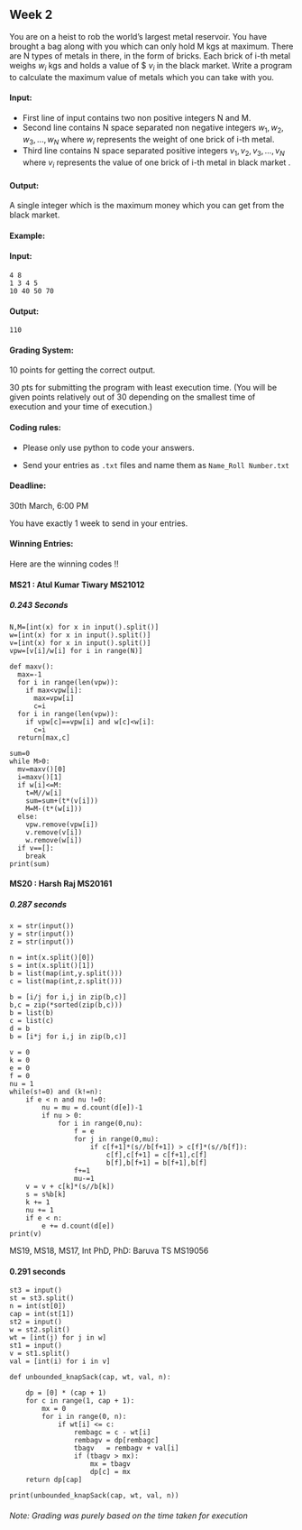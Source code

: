 <script src="https://cdn.mathjax.org/mathjax/latest/MathJax.js?config=TeX-AMS-MML_HTMLorMML" type="text/javascript"></script>

## Week 2

You are on a heist to rob the world’s largest metal reservoir. You have brought a bag along with you which can only hold M kgs at maximum. There are N types of metals in there, in the form of bricks. Each brick of i-th metal weighs $w_{i}$ kgs and holds a value of $ $v_{i}$  in the black market. Write a program to calculate the maximum value of metals which you can take with you. 

#### Input:

- First line of input contains two non positive integers N and M.
- Second line contains N space separated non negative integers $w_{1}, w_{2}, w_{3},..., w_{N}$ where $w_{i}$ represents the weight of one brick of i-th metal.
- Third line contains N space separated positive integers $v_{1}, v_{2}, v_{3}, …, v_{N}$ where $v_{i}$ represents the value of one brick of i-th metal in black market .


#### Output:

A single integer which is the maximum money which you can get from the black market.

#### Example:

#### Input: 

```
4 8                 
1 3 4 5
10 40 50 70

```          

#### Output:

```
110
```

#### Grading System:

10 points for getting the correct output.

30 pts for submitting the program with least execution time. (You will be given points relatively out of 30 depending on the smallest time of execution and your time of execution.)

#### Coding rules:

- Please only use python to code your answers.

- Send your entries as `.txt` files and name them as `Name_Roll Number.txt`

 

#### Deadline:

30th March, 6:00 PM

You have exactly 1 week to send in your entries.

 
#### Winning Entries:

Here are the winning codes !!

#### MS21 : Atul Kumar Tiwary MS21012

##### 0.243 Seconds

```
N,M=[int(x) for x in input().split()]
w=[int(x) for x in input().split()]
v=[int(x) for x in input().split()]
vpw=[v[i]/w[i] for i in range(N)]

def maxv():
  max=-1
  for i in range(len(vpw)):
    if max<vpw[i]:
      max=vpw[i]
      c=i
  for i in range(len(vpw)):
    if vpw[c]==vpw[i] and w[c]<w[i]:
      c=i
  return[max,c]

sum=0
while M>0:
  mv=maxv()[0]
  i=maxv()[1]
  if w[i]<=M:
    t=M//w[i]
    sum=sum+(t*(v[i]))
    M=M-(t*(w[i]))
  else:
    vpw.remove(vpw[i])
    v.remove(v[i])
    w.remove(w[i])
  if v==[]:
    break
print(sum)
```

#### MS20 : Harsh Raj MS20161 

##### 0.287 seconds

```
x = str(input())
y = str(input())
z = str(input())

n = int(x.split()[0])
s = int(x.split()[1])
b = list(map(int,y.split()))
c = list(map(int,z.split()))

b = [i/j for i,j in zip(b,c)]
b,c = zip(*sorted(zip(b,c)))
b = list(b)
c = list(c)
d = b
b = [i*j for i,j in zip(b,c)]

v = 0
k = 0
e = 0
f = 0
nu = 1
while(s!=0) and (k!=n):
    if e < n and nu !=0:
        nu = mu = d.count(d[e])-1
        if nu > 0:
            for i in range(0,nu):
                f = e
                for j in range(0,mu):
                    if c[f+1]*(s//b[f+1]) > c[f]*(s//b[f]):
                        c[f],c[f+1] = c[f+1],c[f]
                        b[f],b[f+1] = b[f+1],b[f] 
                f+=1
                mu-=1
    v = v + c[k]*(s//b[k])
    s = s%b[k]
    k += 1
    nu += 1
    if e < n:
        e += d.count(d[e])
print(v)
```

MS19, MS18, MS17, Int PhD, PhD: Baruva TS MS19056

#### 0.291 seconds

```
st3 = input()
st = st3.split()
n = int(st[0])
cap = int(st[1])
st2 = input()
w = st2.split()
wt = [int(j) for j in w]
st1 = input()
v = st1.split()
val = [int(i) for i in v]

def unbounded_knapSack(cap, wt, val, n):

    dp = [0] * (cap + 1)
    for c in range(1, cap + 1):
        mx = 0
        for i in range(0, n):
            if wt[i] <= c:
                rembagc = c - wt[i]
                rembagv = dp[rembagc]
                tbagv   = rembagv + val[i]
                if (tbagv > mx):
                    mx = tbagv
                    dp[c] = mx
    return dp[cap]

print(unbounded_knapSack(cap, wt, val, n))
```

###### Note: Grading was purely based on the time taken for execution
